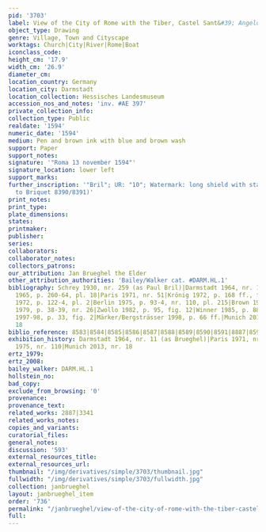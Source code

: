 ```yaml
---
pid: '3703'
label: View of the City of Rome with the Tiber, Castel Sant&#39; Angelo and St. Peter&#39;s
object_type: Drawing
genre: Village, Town and Cityscape
worktags: Church|City|River|Rome|Boat
iconclass_code:
height_cm: '17.9'
width_cm: '26.9'
diameter_cm:
location_country: Germany
location_city: Darmstadt
location_collection: Hessisches Landesmuseum
accession_nos_and_notes: 'inv. #AE 397'
private_collection_info:
collection_type: Public
realdate: '1594'
numeric_date: '1594'
medium: Pen and brown ink with blue and brown wash
support: Paper
support_notes:
signature: '"Roma 13 november 1594"'
signature_location: lower left
support_marks:
further_inscription: '"Bril"; UR: "10"; Watermark: long shield with star over M (similar
  to Briquet 8390/8391)'
print_notes:
print_type:
plate_dimensions:
states:
printmaker:
publisher:
series:
collaborators:
collaborator_notes:
collectors_patrons:
our_attribution: Jan Brueghel the Elder
other_attribution_authorities: 'Bailey/Walker cat. #DARM.HL.1'
bibliography: Schrey 1930, nr. 259 (as Paul Bril)|Darmstadt 1964, nr. 11 (as Brueghel)|Bergsträsser
  1965, p. 260-64, pl. 18|Paris 1971, nr. 51|Krönig 1972, p. 168 ff., fig. 4|Winner
  1972, p. 122-4, pl. 2|Berlin 1975, p. 93-4, nr. 110, pl. 215|Brown 1975b, p. 832|Bergsträsser
  1979, p. 38-39, nr. 26|Zwollo 1982, p. 95, fig. 12|Winner 1985, p. 88-90|Essen/Vienna
  1997-98, p. 33, fig. 2|Märker/Bergsträsser 1998, p. 66 ff.|Munich 2013, p. 41, nr.
  18
biblio_reference: 8583|8584|8585|8586|8587|8588|8589|8590|8591|8887|8592|8593
exhibition_history: Darmstadt 1964, nr. 11 (as Brueghel)|Paris 1971, nr. 51|Berlin
  1975, nr. 110|Munich 2013, nr. 18
ertz_1979:
ertz_2008:
bailey_walker: DARM.HL.1
hollstein_no:
bad_copy:
exclude_from_browsing: '0'
provenance:
provenance_text:
related_works: 2887|3341
related_works_notes:
copies_and_variants:
curatorial_files:
general_notes:
discussion: '593'
external_resources_title:
external_resources_url:
thumbnail: "/img/derivatives/simple/3703/thumbnail.jpg"
fullwidth: "/img/derivatives/simple/3703/fullwidth.jpg"
collection: janbrueghel
layout: janbrueghel_item
order: '736'
permalink: "/janbrueghel/view-of-the-city-of-rome-with-the-tiber-castel-sant-angelo-and-st-peters"
full:
---
```

